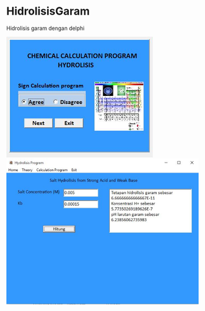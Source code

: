 # HidrolisisGaram
Hidrolisis garam dengan delphi

![ss](https://raw.githubusercontent.com/SuryaAWS/HidrolisisGaram/master/ss.JPG)
![ss2](https://raw.githubusercontent.com/SuryaAWS/HidrolisisGaram/master/ss2.JPG)
